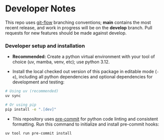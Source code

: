 # Developer Notes

This repo uses [git-flow](https://github.com/nvie/gitflow) branching conventions;
**main** contains the most recent release, and work in progress will be on the
**develop** branch. Pull requests for new features should be made against develop.

### Developer setup and installation

- **Recommended:** Create a python virtual environment with your tool of choice
  (uv, mamba, venv, etc); use python 3.12.

- Install the local checked out version of this package in editable mode (`-e`),
  including all python dependencies and optional dependencies for development and testing:

```sh
# Using uv (recommended)
uv sync

# Or using pip
pip install -e ".[dev]"
```

- This repository uses [pre-commit](https://pre-commit.com/) for python code linting
  and consistent formatting. Run this command to initialize and install pre-commit hooks:

```sh
uv tool run pre-commit install
```
